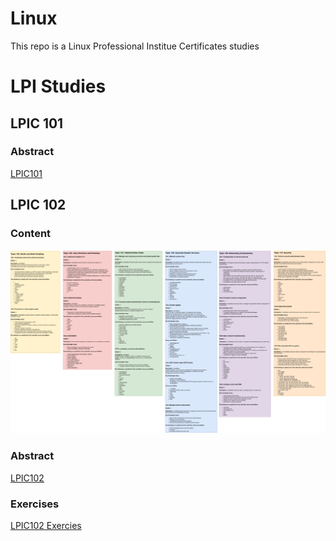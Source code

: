 # Linux
This repo is a Linux Professional Institue Certificates studies

# LPI Studies

[LPIC 1]: ./LPI/Linux-LPIC-1.md	"LPIC 1"

## LPIC 101

### Abstract

[LPIC101](./LPI/Linux-LPIC-1.md#prova-101-500)

## LPIC 102

### Content

![LPIC 102](./LPI/LPIC-1-102.png)

### Abstract

[LPIC102](./LPI/Linux-LPIC-1.md#prova-102-500)

### Exercises

[LPIC102 Exercies](./LPI/ExerciciosLPIC102.md)


